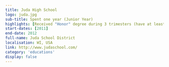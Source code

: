 ```yaml
---
title: Juda High School
logo: juda.jpg
sub-title: Spent one year (Junior Year)
highlights: [Received "Honor" degree during 3 trimesters (have at least B).]
start-dates: [2011]
end-date: 2012
full-name: Juda School District
localisation: WI, USA
link: http://www.judaschool.com/
category: 'educations'
display: false
---
```

<!---
Gregoire Boiron <gregoire.boiron@gmail.com>
Copyright (c) 2018-2020 Gregoire Boiron  All Rights Reserved.
--->
